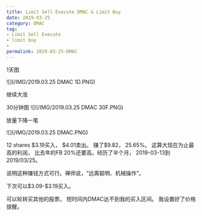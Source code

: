 ```yaml
---
title: Limit Sell Execute DMAC & Limit Buy
date: 2019-03-25
category: DMAC
tag:
- Limit Sell Execute
- limit buy
- 
permalink: 2019-03-25-DMAC
---
```

1天图

![](/IMG/2019.03.25 DMAC 1D.PNG)

继续大涨

30分钟图
![](/IMG/2019.03.25 DMAC 30F.PNG)

放量下降一笔

![](/IMG/2019.03.25 DMAC.PNG)

12 shares $\$$3.19买入， $\$$4.01卖出。 赚了$\$$9.82， 25.65%。 这算大现在为止最高的利润， 比去年的FB 20%还要高。经历了半个月， 2019-03-13到2019/03/25。

说明这种赚钱方式可行。禅师说，“远离聪明、机械操作”。

下次可以$\$$3.09-$\$$3.19买入。

可以轮转买其他的股票， 短时间内DMAC达不到我的买入区间。 我设置好了价格提醒。
